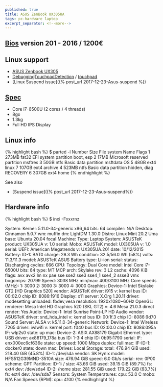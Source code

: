 ```yaml
---
published: true
title: ASUS ZenBook UX305UA
tags: pc-hardware laptop
excerpt_separator: <!--more-->
---
```

<!--more-->
## [Bios](https://www.asus.com/us/Laptops/ASUS-ZenBook-UX305UA/HelpDesk_BIOS/) version 201 - 2016 / 1200€

## Linux support
- [ASUS Zenbook UX305](https://wiki.archlinux.org/title/ASUS_Zenbook_UX305)
- [DebuggingTouchpadDetection](https://wiki.ubuntu.com/DebuggingTouchpadDetection) / [touchpad](https://bugs.launchpad.net/ubuntu/+source/linux/+bug/1535085)
- [Linux Suspend issue]({% post_url 2017-12-23-Asus-suspend %})

## [Spec](https://www.ultrabookreview.com/10058-asus-zenbook-ux305ua-review/)
- Core i7-6500U (2 cores / 4 threads) 
- 8go
- 1.3kg
- Full HD IPS Display

## Linux info
{% highlight bash %}
$ parted -l
Number  Size    File system  Name                          Flags
 1      273MB   fat32        EFI system partition          boot, esp
 2       17MB                Microsoft reserved partition  msftres
 3       50GB   ntfs         Basic data partition          msftdata      OS
 5       48GB   ext4         linux
 7      107GB   ext4         archive
 4      523MB   ntfs         Basic data partition          hidden, diag  RECOVERY
 6      307GB   ext4         home
{% endhighlight %}

See also
- [Suspend issue]({% post_url 2017-12-23-Asus-suspend%})

## Hardware info

{% highlight bash %}
$ inxi -Fxxxrnz

System:    Kernel: 5.11.0-34-generic x86_64 bits: 64 compiler: N/A Desktop: Cinnamon 5.0.7 wm: muffin dm: LightDM 1.30.0
           Distro: Linux Mint 20.2 Uma base: Ubuntu 20.04 focal
Machine:   Type: Laptop System: ASUSTeK product: UX305UA v: 1.0 serial: <filter>
           Mobo: ASUSTeK model: UX305UA v: 1.0 serial: <filter> UEFI: American Megatrends v: UX305UA.201 date: 10/12/2015
Battery:   ID-1: BAT0 charge: 29.3 Wh condition: 32.5/56.0 Wh (58%) volts: 11.3/11.3 model: ASUSTeK ASUS Battery type: Li-ion
           serial: <filter> status: Discharging cycles: 666
CPU:       Topology: Dual Core model: Intel Core i7-6500U bits: 64 type: MT MCP arch: Skylake rev: 3 L2 cache: 4096 KiB
           flags: avx avx2 lm nx pae sse sse2 sse3 sse4_1 sse4_2 ssse3 vmx bogomips: 20799
           Speed: 3038 MHz min/max: 400/3100 MHz Core speeds (MHz): 1: 3000 2: 3000 3: 3000 4: 3000
Graphics:  Device-1: Intel Skylake GT2 [HD Graphics 520] vendor: ASUSTeK driver: i915 v: kernel bus ID: 00:02.0
           chip ID: 8086:1916
           Display: x11 server: X.Org 1.20.11 driver: modesetting unloaded: fbdev,vesa resolution: 1920x1080~60Hz
           OpenGL: renderer: Mesa Intel HD Graphics 520 (SKL GT2) v: 4.6 Mesa 21.0.3 direct render: Yes
Audio:     Device-1: Intel Sunrise Point-LP HD Audio vendor: ASUSTeK driver: snd_hda_intel v: kernel bus ID: 00:1f.3
           chip ID: 8086:9d70
           Sound Server: ALSA v: k5.11.0-34-generic
Network:   Device-1: Intel Wireless 7265 driver: iwlwifi v: kernel port: f040 bus ID: 02:00.0 chip ID: 8086:095a
           IF: wlp2s0 state: up mac: <filter>
           Device-2: ASIX AX88179 Gigabit Ethernet type: USB driver: ax88179_178a bus ID: 1-3:4 chip ID: 0b95:1790
           serial: <filter>
           IF: enx000ec6cf636e state: up speed: 1000 Mbps duplex: full mac: <filter>
           IF-ID-1: docker0 state: down mac: <filter>
Drives:    Local Storage: total: 476.94 GiB used: 218.40 GiB (45.8%)
           ID-1: /dev/sda vendor: SK Hynix model: HFS512G39MND-3510A size: 476.94 GiB speed: 6.0 Gb/s serial: <filter>
           rev: 0P00 scheme: GPT
Partition: ID-1: / size: 43.66 GiB used: 39.15 GiB (89.7%) fs: ext4 dev: /dev/sda4
           ID-2: /home size: 281.55 GiB used: 179.22 GiB (63.7%) fs: ext4 dev: /dev/sda7
Sensors:   System Temperatures: cpu: 53.0 C mobo: N/A
           Fan Speeds (RPM): cpu: 4100 
{% endhighlight %}
